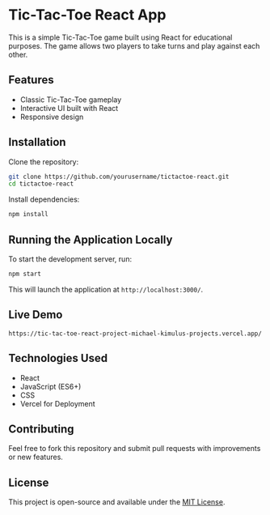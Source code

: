 # Tic-Tac-Toe React App

This is a simple Tic-Tac-Toe game built using React for educational purposes. The game allows two players to take turns and play against each other.

## Features
- Classic Tic-Tac-Toe gameplay
- Interactive UI built with React
- Responsive design

## Installation

Clone the repository:
```sh
git clone https://github.com/yourusername/tictactoe-react.git
cd tictactoe-react
```

Install dependencies:
```sh
npm install
```

## Running the Application Locally
To start the development server, run:
```sh
npm start
```
This will launch the application at `http://localhost:3000/`.


## Live Demo
`https://tic-tac-toe-react-project-michael-kimulus-projects.vercel.app/`

## Technologies Used
- React
- JavaScript (ES6+)
- CSS
- Vercel for Deployment

## Contributing
Feel free to fork this repository and submit pull requests with improvements or new features.

## License
This project is open-source and available under the [MIT License](LICENSE).


